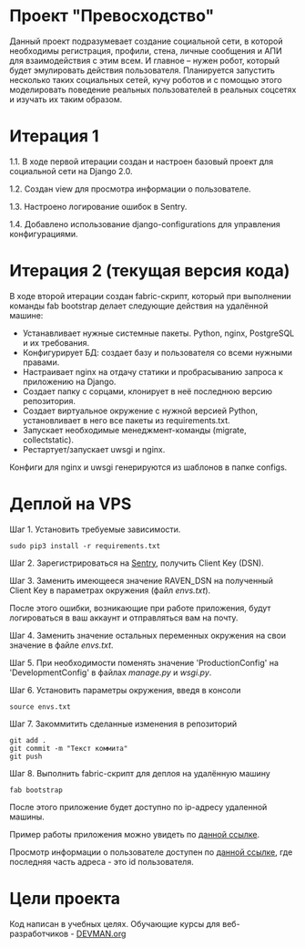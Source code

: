 # Проект "Превосходство"

Данный проект подразумевает создание социальной сети, в которой необходимы регистрация, профили, стена, личные сообщения и АПИ для взаимодействия с этим всем.
И главное – нужен робот, который будет эмулировать действия пользователя. 
Планируется запустить несколько таких социальных сетей, кучу роботов и с помощью этого моделировать поведение реальных пользователей в реальных соцсетях и изучать их таким образом.

# Итерация 1
1.1. В ходе первой итерации создан и настроен базовый проект для социальной сети на Django 2.0.

1.2. Создан view для просмотра информации о пользователе.

1.3. Настроено логирование ошибок в Sentry.

1.4. Добавлено использование django-configurations для управления конфигурациями.

# Итерация 2 (текущая версия кода)
В ходе второй итерации создан fabric-скрипт, который при выполнении команды fab bootstrap делает следующие действия на удалённой машине:
* Устанавливает нужные системные пакеты. Python, nginx, PostgreSQL и их требования.
* Конфигурирует БД: создает базу и пользователя со всеми нужными правами.
* Настраивает nginx на отдачу статики и пробрасыванию запроса к приложению на Django.
* Создает папку с сорцами, клонирует в неё последнюю версию репозитория.
* Создает виртуальное окружение с нужной версией Python, установливает в него все пакеты из requirements.txt.
* Запускает необходимые менеджмент-команды (migrate, collectstatic).
* Рестартует/запускает uwsgi и nginx.

Конфиги для nginx и uwsgi генерируются из шаблонов в папке configs.

# Деплой на VPS
Шаг 1. Установить требуемые зависимости.
```
sudo pip3 install -r requirements.txt
```
Шаг 2. Зарегистрироваться на [Sentry](https://sentry.io/), получить Client Key (DSN).

Шаг 3. Заменить имеющееся значение RAVEN_DSN на полученный Client Key в параметрах окружения (файл *envs.txt*).

После этого ошибки, возникающие при работе приложения, будут логироваться в ваш аккаунт и отправляться вам на почту.

Шаг 4. Заменить значение остальных переменных окружения на свои значение в файле *envs.txt*.

Шаг 5. При необходимости поменять значение 'ProductionConfig' на 'DevelopmentConfig' в файлах *manage.py* и *wsgi.py*.

Шаг 6. Установить параметры окружения, введя в консоли
```
source envs.txt
``` 

Шаг 7. Закоммитить сделанные изменения в репозиторий
```
git add .
git commit -m "Текст коммита"
git push
```

Шаг 8. Выполнить fabric-скрипт для деплоя на удалённую машину
```
fab bootstrap
```

После этого приложение будет доступно по ip-адресу удаленной машины.

Пример работы приложения можно увидеть по [данной ссылке](http://159.89.29.126/).

Просмотр информации о пользователе доступен по [данной ссылке](http://159.89.29.126/users/1/), где последняя часть адреса - это id пользователя.

# Цели проекта

Код написан в учебных целях. Обучающие курсы для веб-разработчиков - [DEVMAN.org](https://devman.org)
